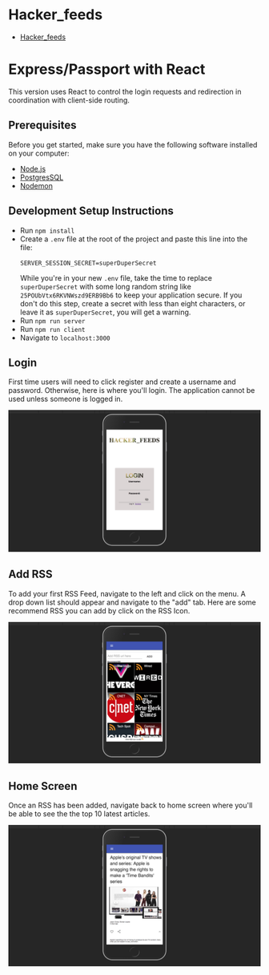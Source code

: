 # Hacker_feeds

- [Hacker_feeds](https://hacker-feeds.herokuapp.com/)

# Express/Passport with React
This version uses React to control the login requests and redirection in coordination with client-side routing.

## Prerequisites

Before you get started, make sure you have the following software installed on your computer:

- [Node.js](https://nodejs.org/en/)
- [PostgresSQL](https://www.postgresql.org/)
- [Nodemon](https://nodemon.io/)


## Development Setup Instructions

* Run `npm install`
* Create a `.env` file at the root of the project and paste this line into the file:
    ```
    SERVER_SESSION_SECRET=superDuperSecret
    ```
    While you're in your new `.env` file, take the time to replace `superDuperSecret` with some long random string like `25POUbVtx6RKVNWszd9ERB9Bb6` to keep your application secure. If you don't do this step, create a secret with less than eight characters, or leave it as `superDuperSecret`, you will get a warning.
* Run `npm run server`
* Run `npm run client`
* Navigate to `localhost:3000`


## Login

First time users will need to click register and create a username and password. Otherwise, here is where you'll login. The application cannot be used unless someone is logged in.

![Login](documentation/images/LOGIN.png)


## Add RSS

To add your first RSS Feed, navigate to the left and click on the menu. A drop down list should appear and navigate to the "add" tab. Here are some recommend RSS you can add by click on the RSS Icon. 

![Login](documentation/images/ADD_RSS.png)

## Home Screen

Once an RSS has been added, navigate back to home screen where you'll be able to see the the top 10 latest articles. 

![Login](documentation/images/RSS_FEED.png)









